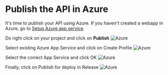 # Publish the API in Azure

It's time to publish your API using Azure. If you haven't created a webapp in Azure, go to [Setup Azure app service](https://github.com/dasensio/myweeklydiet/blob/master/setup-azure-app-service.md).

Do right click on your project and click on **Publish**
![Azure](https://danielasensiolabs.blob.core.windows.net/myweeklydietlab/01_Publish_API_(1).png)

Select existing Azure App Service and click on Create Profile
![Azure](https://danielasensiolabs.blob.core.windows.net/myweeklydietlab/01_Publish_API_(2).png)

Select the correct App Service and click OK
![Azure](https://danielasensiolabs.blob.core.windows.net/myweeklydietlab/01_Publish_API_(3).png)

Finally, click on Publish for deploy in Release
![Azure](https://danielasensiolabs.blob.core.windows.net/myweeklydietlab/01_Publish_API_(4).png)
